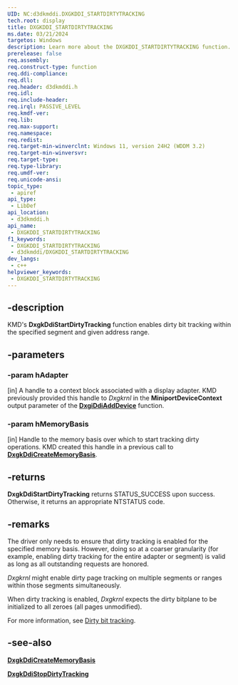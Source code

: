```yaml
---
UID: NC:d3dkmddi.DXGKDDI_STARTDIRTYTRACKING
tech.root: display
title: DXGKDDI_STARTDIRTYTRACKING
ms.date: 03/21/2024
targetos: Windows
description: Learn more about the DXGKDDI_STARTDIRTYTRACKING function.
prerelease: false
req.assembly: 
req.construct-type: function
req.ddi-compliance: 
req.dll: 
req.header: d3dkmddi.h
req.idl: 
req.include-header: 
req.irql: PASSIVE_LEVEL
req.kmdf-ver: 
req.lib: 
req.max-support: 
req.namespace: 
req.redist: 
req.target-min-winverclnt: Windows 11, version 24H2 (WDDM 3.2)
req.target-min-winversvr: 
req.target-type: 
req.type-library: 
req.umdf-ver: 
req.unicode-ansi: 
topic_type:
 - apiref
api_type:
 - LibDef
api_location:
 - d3dkmddi.h
api_name:
 - DXGKDDI_STARTDIRTYTRACKING
f1_keywords:
 - DXGKDDI_STARTDIRTYTRACKING
 - d3dkmddi/DXGKDDI_STARTDIRTYTRACKING
dev_langs:
 - c++
helpviewer_keywords:
 - DXGKDDI_STARTDIRTYTRACKING
---
```


## -description

KMD's **DxgkDdiStartDirtyTracking** function enables dirty bit tracking within the specified segment and given address range.

## -parameters

### -param hAdapter

[in] A handle to a context block associated with a display adapter. KMD previously provided this handle to *Dxgkrnl* in the **MiniportDeviceContext** output parameter of the [**DxgiDdiAddDevice**](../dispmprt/nc-dispmprt-dxgkddi_add_device.md) function.

### -param hMemoryBasis

[in] Handle to the memory basis over which to start tracking dirty operations. KMD created this handle in a previous call to [**DxgkDdiCreateMemoryBasis**](nc-d3dkmddi-dxgkddi_creatememorybasis.md).

## -returns

**DxgkDdiStartDirtyTracking** returns STATUS_SUCCESS upon success. Otherwise, it returns an appropriate NTSTATUS code.

## -remarks

The driver only needs to ensure that dirty tracking is enabled for the specified memory basis. However, doing so at a coarser granularity (for example, enabling dirty tracking for the entire adapter or segment) is valid as long as all outstanding requests are honored.

*Dxgkrnl* might enable dirty page tracking on multiple segments or ranges within those segments simultaneously.

When dirty tracking is enabled, *Dxgkrnl* expects the dirty bitplane to be initialized to all zeroes (all pages unmodified).

For more information, see [Dirty bit tracking](/windows-hardware/drivers/display/dirty-bit-tracking).

## -see-also

[**DxgkDdiCreateMemoryBasis**](nc-d3dkmddi-dxgkddi_creatememorybasis.md)

[**DxgkDdiStopDirtyTracking**](nc-d3dkmddi-dxgkddi_stopdirtytracking.md)
